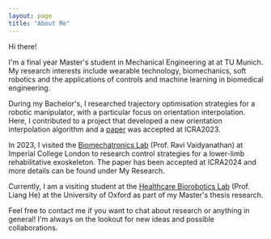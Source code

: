 ```yaml
---
layout: page
title: "About Me"
---
```

Hi there!

I'm a final year Master's student in Mechanical Engineering at at TU Munich. My research interests include wearable technology, biomechanics, soft robotics and the applications of controls and machine learning in biomedical engineering.

During my Bachelor's, I researched trajectory optimisation strategies for a robotic manipulator, with a particular focus on orientation interpolation. Here, I contributed to a project that developed a new orientation interpolation algorithm and a <a href="(https://ieeexplore.ieee.org/document/10161346)">paper</a> was accepted at ICRA2023.

In 2023, I visited the <a href="(https://www.biomechatronicslab.co.uk/)">Biomechatronics Lab</a> (Prof. Ravi Vaidyanathan) at Imperial College London to research control strategies for a lower-limb rehabilitative exoskeleton. The paper has been accepted at ICRA2024 and more details can be found under My Research.

Currently, I am a visiting student at the <a href="(https://eng.ox.ac.uk/hbl/)">Healthcare Biorobotics Lab</a> (Prof. Liang He) at the University of Oxford as part of my Master's thesis research.

Feel free to contact me if you want to chat about research or anything in general! I'm always on the lookout for new ideas and possible collaborations.
